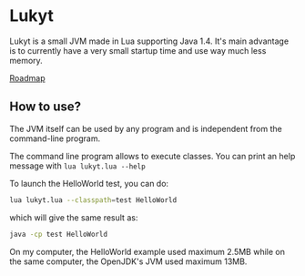 # Lukyt
Lukyt is a small JVM made in Lua supporting Java 1.4.
It's main advantage is to currently have a very small startup time and use way much less memory.

[Roadmap](https://github.com/zenith391/lukyt/projects/1)

## How to use?
The JVM itself can be used by any program and is independent from the command-line program.

The command line program allows to execute classes.
You can print an help message with `lua lukyt.lua --help`

To launch the HelloWorld test, you can do:
```sh
lua lukyt.lua --classpath=test HelloWorld
```

which will give the same result as:
```sh
java -cp test HelloWorld
```

On my computer, the HelloWorld example used maximum 2.5MB while on the same computer, the OpenJDK's JVM used maximum 13MB.